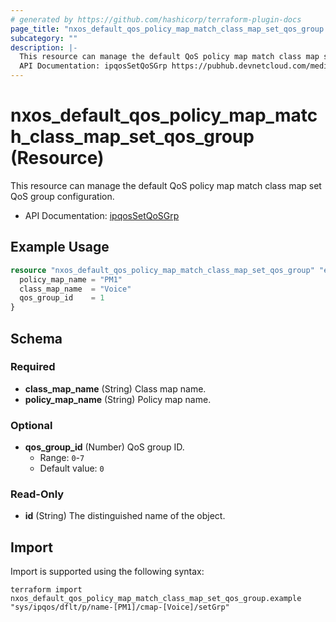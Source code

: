 ```yaml
---
# generated by https://github.com/hashicorp/terraform-plugin-docs
page_title: "nxos_default_qos_policy_map_match_class_map_set_qos_group Resource - terraform-provider-nxos"
subcategory: ""
description: |-
  This resource can manage the default QoS policy map match class map set QoS group configuration.
  API Documentation: ipqosSetQoSGrp https://pubhub.devnetcloud.com/media/dme-docs-10-2-2/docs/Qos/ipqos:SetQoSGrp/
---
```


# nxos_default_qos_policy_map_match_class_map_set_qos_group (Resource)

This resource can manage the default QoS policy map match class map set QoS group configuration.

- API Documentation: [ipqosSetQoSGrp](https://pubhub.devnetcloud.com/media/dme-docs-10-2-2/docs/Qos/ipqos:SetQoSGrp/)

## Example Usage

```terraform
resource "nxos_default_qos_policy_map_match_class_map_set_qos_group" "example" {
  policy_map_name = "PM1"
  class_map_name  = "Voice"
  qos_group_id    = 1
}
```

<!-- schema generated by tfplugindocs -->
## Schema

### Required

- **class_map_name** (String) Class map name.
- **policy_map_name** (String) Policy map name.

### Optional

- **qos_group_id** (Number) QoS group ID.
  - Range: `0`-`7`
  - Default value: `0`

### Read-Only

- **id** (String) The distinguished name of the object.

## Import

Import is supported using the following syntax:

```shell
terraform import nxos_default_qos_policy_map_match_class_map_set_qos_group.example "sys/ipqos/dflt/p/name-[PM1]/cmap-[Voice]/setGrp"
```

